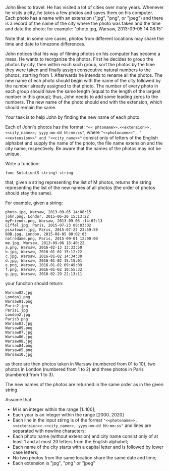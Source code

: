 John likes to travel. He has visited a lot of cities over many years. Whenever he visits a city, he takes a few photos and saves them on his computer. Each photo has a name with an extension ("jpg", "png", or "jpeg") and there is a record of the name of the city where the photo was taken and the time and date the photo; for example: "photo.jpg, Warsaw, 2013-09-05 14:08:15"

Note that, in some rare cases, photos from different locations may share the time and date to timezone differences.

John notices that his way of filming photos on his computer has become a mess. He wants to reorganize the photos. First he decides to group the photos by city, then within each such group, sort the photos by the time they were taken and finally assign consecutive natural numbers to the photos, starting from 1. Afterwards he intends to rename all the photos. The new name of ech photo should begin with the name of the city followed by the number already assigned to that photo. The number of every photo in each group should have the same length (equal to the length of the largest number in this group); thus, John needs to add some leading zeros to the numbers. The new name of the photo should end with the extension, which should remain the same.

Your task is to help John by finding the new name of each photo.

Each of John's photos has the format: `"<< phtoname>>.<<extension>>,<<city_name>>, yyyy-mm-dd hh:mm:ss"`, where `"<<photoname>>", "<<extension>>" and "<<city_name>>"` consist only of letters of the English alphabet and supply the name of the photo, the file name extension and the city name, respectively. Be aware that the names of the photos may not be unique.

Write a function:
```
func Solution(S string) string
```
that, given a string representing the list of M photos, returns the string representing the list of the new names of all photos (the order of photos should stay the same).

For example, given a string:

```
photo.jpg, Warsaw, 2013-09-05 14:08:15
john.png, Londor, 2015-06-20 15:13:22
myFriends.png, Warsaw, 2013-09-05 :14:07:13
Eiffel.jpg, Paris, 2015-07-23 08:03:02
pisatower.jpg, Paris, 2015-07-22 23:59:59
BOB.jpg, London, 2015-08-05 00:02:03
notredame.png, Paris, 2015-09-01 12:00:00
me.jpg, Warsaw, 2013-09-06 15:40:22
a.png, Warsaw, 2016-02-13 13:33:50
b.jpg, Warsaw, 2016-01-02 15:12:22
c.jpg, Warsaw, 2016-01-02 14:34:30
d.jpg, Warsaw, 2016-01-02 15:15:01
e.png, Warsaw, 2016-01-02 09:49:09
f.png, Warsaw, 2016-01-02 10:55:32
g.jpg, Warsaw, 2016-02-29 22:13:11
```
your funciton should return:

```
Warsaw02.jpg
London1.png
Warsaw01.png
Paris2.jpg
Paris1.jpg
London2.jpg
Paris3.png
Warsaw03.jpg
Warsaw09.png
Warsaw07.jpg
Warsaw06.jpg
Warsaw08.jpg
Warsaw04.png
Warsaw05.png
Warsaw10.jpg
```

as there are then photos taken in Warsaw (numbered from 01 to 10), two photos in London (numbered from 1 to 2) and three photos in Paris (numbered from 1 to 3).

The new names of the photos are returned in the same order as in the given string.

Assume that:
- M is an integer within the range [1..100];
- Each year is an integer within the range [2000..2020]
- Each line in the input stirng is of the format `"<<photoname>>.<<extension>>,<<city_name>>, yyyy-mm-dd hh:mm:ss"` and lines are separated with newline characters;
- Each photo name (without extension) and city name consist only of at least 1 and at most 20 letters from the English alphabet;
- Each name of the city starts with a capital letter and is followed by lower case letters;
- No two photos from the same location share the same date and time;
- Each extension is "jpg", "png" or "jpeg"
